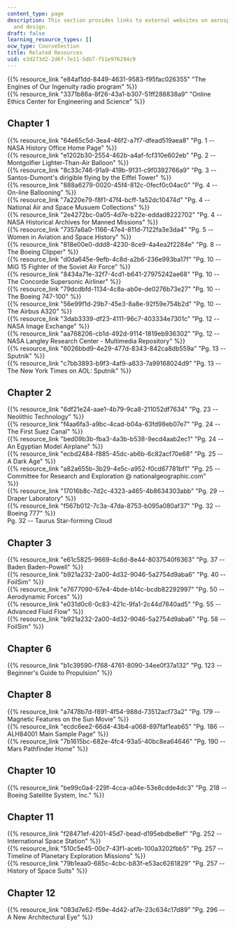 ```yaml
---
content_type: page
description: This section provides links to external websites on aerospace engineering
  and design.
draft: false
learning_resource_types: []
ocw_type: CourseSection
title: Related Resources
uid: e3d273d2-2d6f-7e11-5db7-f51e976294c9
---
```

{{% resource_link "e84af1dd-8449-4631-9583-f95fac026355" "The Engines of Our Ingenuity radio program" %}}        
{{% resource_link "3371b86a-8f26-43a1-b307-51ff288838a9" "Online Ethics Center for Engineering and Science" %}}

## Chapter 1

{{% resource_link "64e65c5d-3ea4-46f2-a7f7-dfead519aea8" "Pg. 1 -- NASA History Office Home Page" %}}        
{{% resource_link "e1202b30-2554-462b-a4af-fcf310e602eb" "Pg. 2 -- Montgolfier Lighter-Than-Air Balloon" %}}        
{{% resource_link "8c33c746-91a9-419b-9131-c9f0392766a9" "Pg. 3 -- Santos-Dumont's dirigible flying by the Eiffel Tower" %}}        
{{% resource_link "888a6279-0020-45f4-812c-0fecf0c04ac0" "Pg. 4 -- On-line Ballooning" %}}        
{{% resource_link "7a220e79-f8f1-47f4-bcff-1a52dc10474d" "Pg. 4 -- National Air and Space Musuem Collections" %}}        
{{% resource_link "2e4272bc-0a05-4d7e-b22e-eddad8222702" "Pg. 4 -- NASA Historical Archives for Manned Missions" %}}        
{{% resource_link "7357a6a0-1166-47e4-811d-7122fa3e3da4" "Pg. 5 -- Women in Aviation and Space History" %}}        
{{% resource_link "818e00e0-ddd8-4230-8ce9-4a4ea2f2284e" "Pg. 8 -- The Boeing Clipper" %}}        
{{% resource_link "d0da645e-9efb-4c8d-a2b6-236e993ba17f" "Pg. 10 -- MiG 15 Fighter of the Soviet Air Force" %}}        
{{% resource_link "8434a71e-32f7-4cd1-b641-27975242ae68" "Pg. 10 -- The Concorde Supersonic Airliner" %}}        
{{% resource_link "79dcdbfd-1134-4c8a-ab0e-de0276b73e27" "Pg. 10 -- The Boeing 747-100" %}}        
{{% resource_link "56e99f1d-29b7-45e3-8a8e-92f59e754b2d" "Pg. 10 -- The Airbus A320" %}}        
{{% resource_link "3dab3339-df23-4111-96c7-403334e7301c" "Pg. 12 -- NASA Image Exchange" %}}        
{{% resource_link "aa768206-cb1d-492d-9114-1819eb936302" "Pg. 12 -- NASA Langley Research Center - Multimedia Repository" %}}        
{{% resource_link "6026bbd9-4e29-477d-8343-842ca8db559a" "Pg. 13 -- Sputnik" %}}        
{{% resource_link "c7bb3893-b9f3-4af9-a833-7a99168024d9" "Pg. 13 -- The New York Times on AOL: Sputnik" %}}

## Chapter 2

{{% resource_link "6df21e24-aae1-4b79-9ca8-211052df7634" "Pg. 23 -- Neolithic Technology" %}}        
{{% resource_link "f4aa6fa3-a9bc-4cad-b04a-63fd98eb07e7" "Pg. 24 -- The First Suez Canal" %}}        
{{% resource_link "bed09b3b-fba3-4a3b-b538-9ecd4aab2ec1" "Pg. 24 -- An Egyptian Model Airplane" %}}        
{{% resource_link "ecbd2484-f885-45dc-ab6b-6c82acf70e68" "Pg. 25 -- A Dark Age" %}}        
{{% resource_link "a82a655b-3b29-4e5c-a952-f0cd67781bf1" "Pg. 25 -- Committee for Research and Exploration @ nationalgeographic.com" %}}        
{{% resource_link "17016b8c-7d2c-4323-a465-4b8634303abb" "Pg. 29 -- Draper Laboratory" %}}        
{{% resource_link "f567b012-7c3a-47da-8753-b095a080af37" "Pg. 32 -- Boeing 777" %}}        
Pg. 32 -- Taurus Star-forming Cloud

## Chapter 3

{{% resource_link "e61c5825-9669-4c8d-8e44-8037540f6363" "Pg. 37 -- Baden Baden-Powell" %}}        
{{% resource_link "b921a232-2a00-4d32-9046-5a2754d9aba6" "Pg. 40 -- FoilSim" %}}        
{{% resource_link "e7677090-67e4-4bde-b14c-bcdb82292997" "Pg. 50 -- Aerodynamic Forces" %}}        
{{% resource_link "e031d0c6-0c83-421c-9fa1-2c44d7840ad5" "Pg. 55 -- Advanced Fluid Flow" %}}        
{{% resource_link "b921a232-2a00-4d32-9046-5a2754d9aba6" "Pg. 58 -- FoilSim" %}}

## Chapter 6

{{% resource_link "b1c39590-f768-4761-8090-34ee0f37a132" "Pg. 123 -- Beginner's Guide to Propulsion" %}}

## Chapter 8

{{% resource_link "a7478b7d-f891-4f54-988d-73512acf73a2" "Pg. 179 -- Magnetic Features on the Sun Movie" %}}        
{{% resource_link "ecdc6ee2-66d4-43b4-a068-897faf1eab65" "Pg. 186 -- ALH84001 Main Sample Page" %}}        
{{% resource_link "7b1615bc-682e-4fc4-93a5-40bc8ea64646" "Pg. 190 -- Mars Pathfinder Home" %}}

## Chapter 10

{{% resource_link "be99c0a4-229f-4cca-a04e-53e8cdde4dc3" "Pg. 218 -- Boeing Satellite System, Inc." %}}

## Chapter 11

{{% resource_link "f28471ef-4201-45d7-bead-d195ebdbe8ef" "Pg. 252 -- International Space Station" %}}        
{{% resource_link "510c5e45-00c7-43f1-aceb-100a3202fbb5" "Pg. 257 -- Timeline of Planetary Exploration Missions" %}}        
{{% resource_link "79b1eaa0-685c-4cbc-b83f-e53ac6261829" "Pg. 257 -- History of Space Suits" %}}

## Chapter 12

{{% resource_link "083d7e62-f59e-4d42-af7e-23c634c17d89" "Pg. 296 -- A New Architectural Eye" %}}